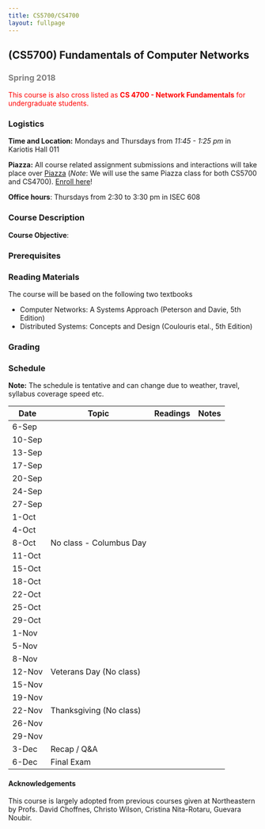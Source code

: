 ```yaml
---
title: CS5700/CS4700
layout: fullpage
---
```


## (CS5700) Fundamentals of Computer Networks
### <span style="color:grey">Spring 2018</span>

<span style="color:red">This course is also cross listed as **CS 4700 - Network Fundamentals** for undergraduate students.</span>

### Logistics
**Time and Location:** Mondays and Thursdays from *11:45 - 1:25 pm* in Kariotis Hall 011

**Piazza:** All course related assignment submissions and interactions will take place over [Piazza](https://piazza.com/northeastern/fall2018/cs5700/home) (*Note*: We will use the same Piazza class for both CS5700 and CS4700). [Enroll here](https://piazza.com/northeastern/fall2018/cs5700/)!

**Office hours**: Thursdays from 2:30 to 3:30 pm in ISEC 608  

### Course Description




**Course Objective**: 

### Prerequisites



### Reading Materials
The course will be based on the following two textbooks

- Computer Networks: A Systems Approach (Peterson and Davie, 5th Edition)
- Distributed Systems: Concepts and Design (Coulouris etal., 5th Edition)

### Grading


### Schedule

**Note:** The schedule is tentative and can change due to weather, travel, syllabus coverage speed etc.

| Date   | Topic                   | Readings | Notes |
|--------|-------------------------|----------|-------|
| 6-Sep  |                         |          |       |
| 10-Sep |                         |          |       |
| 13-Sep |                         |          |       |
| 17-Sep |                         |          |       |
| 20-Sep |                         |          |       |
| 24-Sep |                         |          |       |
| 27-Sep |                         |          |       |
| 1-Oct  |                         |          |       |
| 4-Oct  |                         |          |       |
| 8-Oct  | No class - Columbus Day |          |       |
| 11-Oct |                         |          |       |
| 15-Oct |                         |          |       |
| 18-Oct |                         |          |       |
| 22-Oct |                         |          |       |
| 25-Oct |                         |          |       |
| 29-Oct |                         |          |       |
| 1-Nov  |                         |          |       |
| 5-Nov  |                         |          |       |
| 8-Nov  |                         |          |       |
| 12-Nov | Veterans Day (No class) |          |       |
| 15-Nov |                         |          |       |
| 19-Nov |                         |          |       |
| 22-Nov | Thanksgiving (No class) |          |       |
| 26-Nov |                         |          |       |
| 29-Nov |                         |          |       |
| 3-Dec  | Recap / Q&A             |          |       |
| 6-Dec  | Final Exam              |          |       |

#### Acknowledgements
This course is largely adopted from previous courses given at Northeastern by Profs. David Choffnes, Christo Wilson, Cristina Nita-Rotaru, Guevara Noubir.